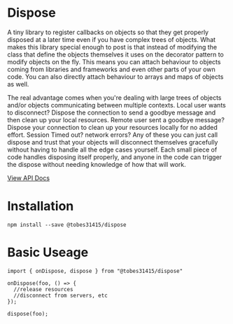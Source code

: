 # Dispose
A tiny library to register callbacks on objects so that they get properly disposed at a later time even if you have complex trees of objects.  What makes this library special enough to post is that instead of modifying the class that define the objects themselves it uses on the decorator pattern to modify objects on the fly.  This means you can attach behaviour to objects coming from libraries and frameworks and even other parts of your own code.  You can also directly attach behaviour to arrays and maps of objects as well.  

The real advantage comes when you're dealing with large trees of objects and/or objects communicating between multiple contexts.  Local user wants to disconnect?  Dispose the connection to send a goodbye message and then clean up your local resources.  Remote user sent a goodbye message?  Dispose your connection to clean up your resources locally for no added effort.  Session Timed out? network errors? Any of these you can just call dispose and trust that your objects will disconnect themselves gracefully without having to handle all the edge cases yourself.  Each small piece of code handles disposing itself properly, and anyone in the code can trigger the dispose without needing knowledge of how that will work.

[View API Docs](docs/modules.md)

# Installation
```
npm install --save @tobes31415/dispose
```

# Basic Useage
```
import { onDispose, dispose } from "@tobes31415/dispose"

onDispose(foo, () => {
  //release resources
  //disconnect from servers, etc
});

dispose(foo);
```